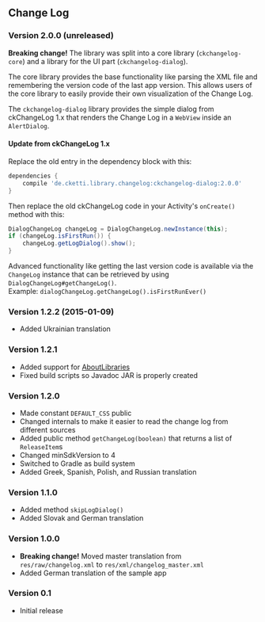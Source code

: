 ## Change Log

### Version 2.0.0 (unreleased)
**Breaking change!** The library was split into a core library (`ckchangelog-core`) and a library for the UI part
(`ckchangelog-dialog`).

The core library provides the base functionality like parsing the XML file and remembering the version code of the last
app version. This allows users of the core library to easily provide their own visualization of the Change Log.  

The `ckchangelog-dialog` library provides the simple dialog from ckChangeLog 1.x that renders the Change Log in a
`WebView` inside an `AlertDialog`. 

#### Update from ckChangeLog 1.x
 
Replace the old entry in the dependency block with this:

```groovy
dependencies {
    compile 'de.cketti.library.changelog:ckchangelog-dialog:2.0.0'
}
```

Then replace the old ckChangeLog code in your Activity's `onCreate()` method with this:

```java
DialogChangeLog changeLog = DialogChangeLog.newInstance(this);
if (changeLog.isFirstRun()) {
    changeLog.getLogDialog().show();
}
```

Advanced functionality like getting the last version code is available via the `ChangeLog` instance that can be
retrieved by using `DialogChangeLog#getChangeLog()`.  
Example: `dialogChangeLog.getChangeLog().isFirstRunEver()`

### Version 1.2.2 (2015-01-09)
* Added Ukrainian translation

### Version 1.2.1
* Added support for [AboutLibraries](https://github.com/mikepenz/AboutLibraries)
* Fixed build scripts so Javadoc JAR is properly created

### Version 1.2.0
* Made constant `DEFAULT_CSS` public
* Changed internals to make it easier to read the change log from different sources
* Added public method `getChangeLog(boolean)` that returns a list of `ReleaseItem`s
* Changed minSdkVersion to 4
* Switched to Gradle as build system
* Added Greek, Spanish, Polish, and Russian translation

### Version 1.1.0
* Added method `skipLogDialog()`
* Added Slovak and German translation

### Version 1.0.0
* **Breaking change!** Moved master translation from `res/raw/changelog.xml` to `res/xml/changelog_master.xml`
* Added German translation of the sample app

### Version 0.1
* Initial release
